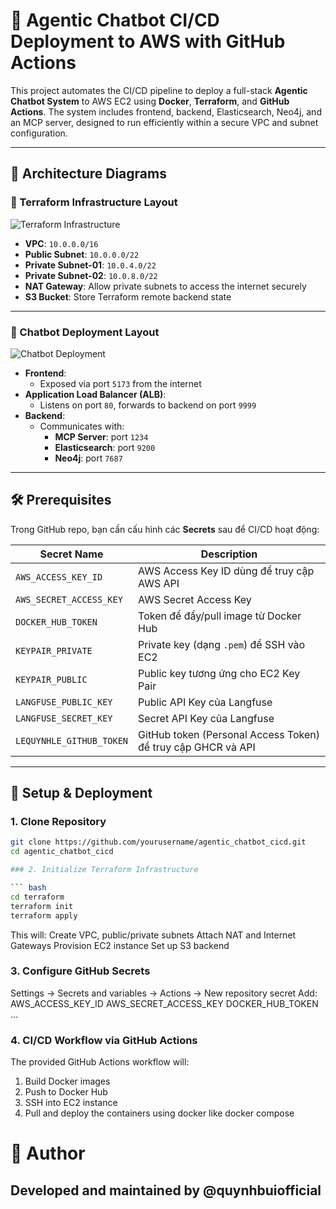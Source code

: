 # 🤖 Agentic Chatbot CI/CD Deployment to AWS with GitHub Actions

This project automates the CI/CD pipeline to deploy a full-stack **Agentic Chatbot System** to AWS EC2 using **Docker**, **Terraform**, and **GitHub Actions**. The system includes frontend, backend, Elasticsearch, Neo4j, and an MCP server, designed to run efficiently within a secure VPC and subnet configuration.

---

## 📌 Architecture Diagrams

### 🔷 Terraform Infrastructure Layout

![Terraform Infrastructure](./path/to/eddf8a11-6829-477b-b244-753a34bf57f7.png)

- **VPC**: `10.0.0.0/16`
- **Public Subnet**: `10.0.0.0/22`
- **Private Subnet-01**: `10.0.4.0/22`
- **Private Subnet-02**: `10.0.8.0/22`
- **NAT Gateway**: Allow private subnets to access the internet securely
- **S3 Bucket**: Store Terraform remote backend state

---

### 🔶 Chatbot Deployment Layout

![Chatbot Deployment](./path/to/ef1bb8f8-0222-41a2-b148-088ffd3091f8.png)

- **Frontend**:
  - Exposed via port `5173` from the internet
- **Application Load Balancer (ALB)**:
  - Listens on port `80`, forwards to backend on port `9999`
- **Backend**:
  - Communicates with:
    - **MCP Server**: port `1234`
    - **Elasticsearch**: port `9200`
    - **Neo4j**: port `7687`

---

## 🛠️ Prerequisites

Trong GitHub repo, bạn cần cấu hình các **Secrets** sau để CI/CD hoạt động:

| Secret Name             | Description                                |
|-------------------------|--------------------------------------------|
| `AWS_ACCESS_KEY_ID`     | AWS Access Key ID dùng để truy cập AWS API |
| `AWS_SECRET_ACCESS_KEY` | AWS Secret Access Key                      |
| `DOCKER_HUB_TOKEN`      | Token để đẩy/pull image từ Docker Hub      |
| `KEYPAIR_PRIVATE`       | Private key (dạng `.pem`) để SSH vào EC2   |
| `KEYPAIR_PUBLIC`        | Public key tương ứng cho EC2 Key Pair       |
| `LANGFUSE_PUBLIC_KEY`   | Public API Key của Langfuse                |
| `LANGFUSE_SECRET_KEY`   | Secret API Key của Langfuse                |
| `LEQUYNHLE_GITHUB_TOKEN`| GitHub token (Personal Access Token) để truy cập GHCR và API |

---

## 🚀 Setup & Deployment

### 1. Clone Repository

```bash
git clone https://github.com/yourusername/agentic_chatbot_cicd.git
cd agentic_chatbot_cicd

### 2. Initialize Terraform Infrastructure

``` bash
cd terraform
terraform init
terraform apply
```

This will:
Create VPC, public/private subnets
Attach NAT and Internet Gateways
Provision EC2 instance
Set up S3 backend

### 3. Configure GitHub Secrets
Settings → Secrets and variables → Actions → New repository secret
Add:
AWS_ACCESS_KEY_ID
AWS_SECRET_ACCESS_KEY
DOCKER_HUB_TOKEN
...

### 4. CI/CD Workflow via GitHub Actions
The provided GitHub Actions workflow will:
1. Build Docker images
2. Push to Docker Hub
3. SSH into EC2 instance
4. Pull and deploy the containers using docker like docker compose

# 🧠 Author
## Developed and maintained by @quynhbuiofficial
